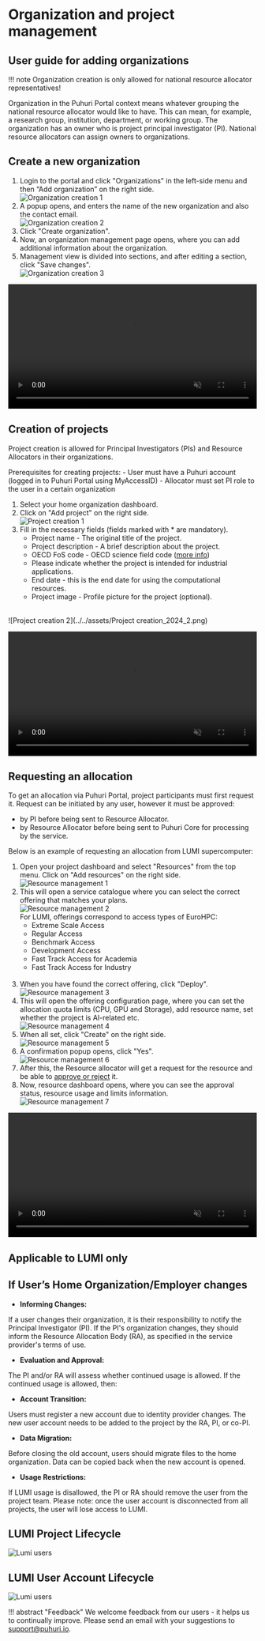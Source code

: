 # Organization and project management

## User guide for adding organizations

!!! note
    Organization creation is only allowed for national resource allocator representatives!

Organization in the Puhuri Portal context means whatever grouping the national resource allocator would like to have.
This can mean, for example, a research group, institution, department, or working group. The organization has an owner
who is project principal investigator (PI). National resource allocators can assign owners to organizations.

## Create a new organization

1. Login to the portal and click "Organizations" in the left-side menu and then “Add organization” on the right side.<br>
![Organization creation 1](../../assets/Organizations_homepage_2024_1.png)<br>
2. A popup opens, and enters the name of the new organization and also the contact email.<br>
![Organization creation 2](../../assets/Organization_creation_2024_2.png)<br>
3. Click "Create organization".
4. Now, an organization management page opens, where you can add additional information about the organization.
5. Management view is divided into sections, and after editing a section, click "Save changes".<br>
![Organization creation 3](../../assets/Organization_creation_2024_3.png)<br>

<video controls width="100%" autoplay="true" muted loop >
  <source src="../../../assets/videos/create_org.mp4" type="video/mp4">
</video>


## Creation of projects

Project creation is allowed for Principal Investigators (PIs) and Resource Allocators in their organizations.

Prerequisites for creating projects:
    - User must have a Puhuri account (logged in to Puhuri Portal using MyAccessID)
    - Allocator must set PI role to the user in a certain organization

1. Select your home organization dashboard.
2. Click on "Add project" on the right side.<br>
![Project creation 1](../../assets/Project_creation_2024_1.png)<br>
3. Fill in the necessary fields (fields marked with * are mandatory).
    - Project name - The original title of the project.
    - Project description - A brief description about the project.
    - OECD FoS code - OECD science field code ([more info](https://joinup.ec.europa.eu/collection/eu-semantic-interoperability-catalogue/solution/field-science-and-technology-classification/about))
    - Please indicate whether the project is intended for industrial applications.
    - End date - this is the end date for using the computational resources.
    - Project image - Profile picture for the project (optional).
  
<br>![Project creation 2](../../assets/Project creation_2024_2.png)<br>

<video controls width="100%" autoplay="true" muted loop >
  <source src="../../../assets/videos/how_to_add_project_1.mp4" type="video/mp4">
</video>

## Requesting an allocation

To get an allocation via Puhuri Portal, project participants must first request it.
Request can be initiated by any user, however it must be approved:

 - by PI before being sent to Resource Allocator.
 - by Resource Allocator before being sent to Puhuri Core for processing by the service.

Below is an example of requesting an allocation from LUMI supercomputer:

1. Open your project dashboard and select "Resources" from the top menu. Click on "Add resources" on the right side.<br>![Resource management 1](../../assets/Resource_management_2024_1.png)<br>
2. This will open a service catalogue where you can select the correct offering that matches your plans.<br>![Resource management 2](../../assets/Resource_management_2024_2.png)<br>
   For LUMI, offerings correspond to access types of EuroHPC:
    - Extreme Scale Access
    - Regular Access
    - Benchmark Access
    - Development Access
    - Fast Track Access for Academia
    - Fast Track Access for Industry<br><br>
3. When you have found the correct offering, click "Deploy". <br>![Resource management 3](../../assets/Resource_management_2024_3.png)<br>
4. This will open the offering configuration page, where you can set the allocation quota limits (CPU, GPU and Storage), add resource name, set whether the project is AI-related etc.<br>![Resource management 4](../../assets/Resource_management_2024_4.png)<br>
5. When all set, click "Create" on the right side.<br>![Resource management 5](../../assets/Resource_management_2024_5.png)<br>
6. A confirmation popup opens, click "Yes".<br>![Resource management 6](../../assets/Resource_management_2024_6.png)<br>
7. After this, the Resource allocator will get a request for the resource and be able to [approve or reject](project_approval_shared.md) it.
8. Now, resource dashboard opens, where you can see the approval status, resource usage and limits information.<br>![Resource management 7](../../assets/Resource_management_2024_7.png)<br>

<video controls width="100%" autoplay="true" muted loop >
  <source src="../../../assets/videos/how_to_add_resource.mp4" type="video/mp4">
</video>

## Applicable to LUMI only

## If User’s Home Organization/Employer changes

- <b>Informing Changes:</b>

If a user changes their organization, it is their responsibility to notify the Principal Investigator (PI).
If the PI's organization changes, they should inform the Resource Allocation Body (RA), as specified in the service provider's terms of use.

- <b>Evaluation and Approval:</b>

The PI and/or RA will assess whether continued usage is allowed. If the continued usage is allowed, then:

- <b>Account Transition:</b>

Users must register a new account due to identity provider changes.
The new user account needs to be added to the project by the RA, PI, or co-PI.

- <b>Data Migration:</b>

Before closing the old account, users should migrate files to the home organization.
Data can be copied back when the new account is opened.

- <b>Usage Restrictions:</b>

If LUMI usage is disallowed, the PI or RA should remove the user from the project team. Please note: once the user account is disconnected from all projects, the user will lose access to LUMI.


## LUMI Project Lifecycle

   ![Lumi users](../assets/lumi_user_flow.png)



## LUMI User Account Lifecycle

![Lumi users](../assets/user_account_life_cycle.png)


!!! abstract "Feedback" 
    We welcome feedback from our users - it helps us to continually improve. Please send an email with your suggestions to [support@puhuri.io](mailto:support@puhuri.io).

